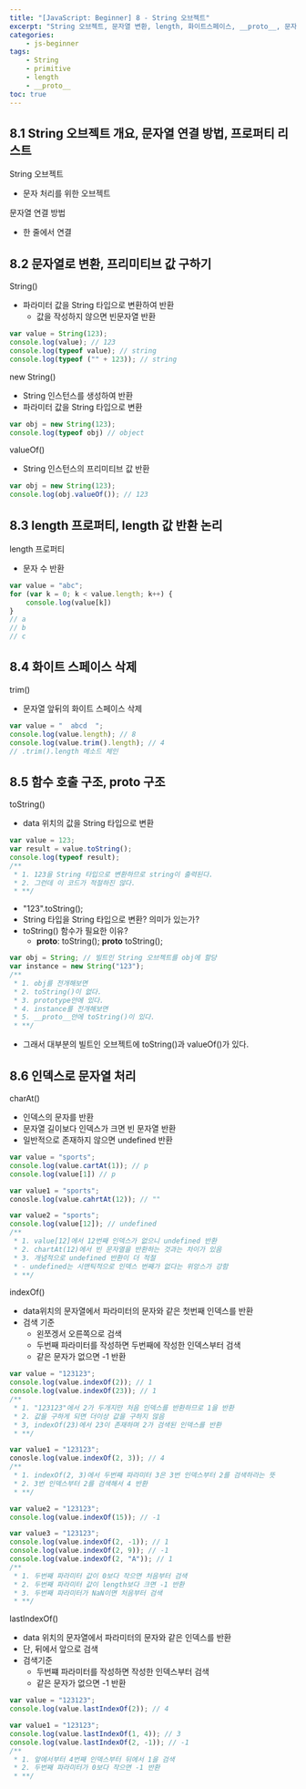 ```yaml
--- 
title: "[JavaScript: Beginner] 8 - String 오브젝트" 
excerpt: "String 오브젝트, 문자열 변환, length, 화이트스페이스, __proto__, 문자열 연결, 추출, 대소문자 변환, Unicode관련 함수"
categories: 
    - js-beginner
tags: 
    - String
    - primitive
    - length
    - __proto__
toc: true
--- 
```

## 8.1 String 오브젝트 개요, 문자열 연결 방법, 프로퍼티 리스트

String 오브젝트
- 문자 처리를 위한 오브젝트

문자열 연결 방법
- 한 줄에서 연결

## 8.2 문자열로 변환, 프리미티브 값 구하기

String()
- 파라미터 값을 String 타입으로 변환하여 반환
    - 값을 작성하지 않으면 빈문자열 반환

```javascript
var value = String(123);
console.log(value); // 123
console.log(typeof value); // string
console.log(typeof ("" + 123)); // string
```

new String()
- String 인스턴스를 생성하여 반환
- 파라미터 값을 String 타입으로 변환

```javascript
var obj = new String(123);
console.log(typeof obj) // object
```

valueOf()
- String 인스턴스의 프리미티브 값 반환

```javascript
var obj = new String(123);
console.log(obj.valueOf()); // 123
```

## 8.3 length 프로퍼티, length 값 반환 논리

length 프로퍼티
- 문자 수 반환

```javascript
var value = "abc";
for (var k = 0; k < value.length; k++) {
    console.log(value[k])
}
// a
// b
// c
```

## 8.4 화이트 스페이스 삭제

trim()
- 문자열 앞뒤의 화이트 스페이스 삭제

```javascript
var value = "  abcd  ";
console.log(value.length); // 8
console.log(value.trim().length); // 4 
// .trim().length 메소드 체인
```

## 8.5 함수 호출 구조, __proto__ 구조

toString()
- data 위치의 값을 String 타입으로 변환

```javascript
var value = 123;
var result = value.toString();
console.log(typeof result);
/**
 * 1. 123을 String 타입으로 변환하므로 string이 출력된다.
 * 2. 그런데 이 코드가 적절하진 않다.
 * **/
```

- "123".toString();
- String 타입을 String 타입으로 변환? 의미가 있는가?
- toString() 함수가 필요한 이유?
    - __proto__:
        toString();
        __proto__
            toString();
```javascript
var obj = String; // 빌트인 String 오브젝트를 obj에 할당
var instance = new String("123");
/**
 * 1. obj를 전개해보면
 * 2. toString()이 없다.
 * 3. prototype안에 있다.
 * 4. instance를 전개해보면
 * 5. __proto__안에 toString()이 있다.
 * **/
```
- 그래서 대부분의 빌트인 오브젝트에 toString()과 valueOf()가 있다.

## 8.6 인덱스로 문자열 처리

charAt()
- 인덱스의 문자를 반환
- 문자열 길이보다 인덱스가 크면 빈 문자열 반환
- 일반적으로 존재하지 않으면 undefined 반환

```javascript
var value = "sports";
console.log(value.cartAt(1)); // p
console.log(value[1]) // p

var value1 = "sports";
conosle.log(value.cahrtAt(12)); // ""

var value2 = "sports";
console.log(value[12]); // undefined
/**
 * 1. value[12]에서 12번째 인덱스가 없으니 undefined 반환
 * 2. chartAt(12)에서 빈 문자열을 반환하는 것과는 차이가 있음
 * 3. 개념적으로 undefined 반환이 더 적절
 * - undefined는 시맨틱적으로 인덱스 번째가 없다는 위앙스가 강함
 * **/
```

indexOf()
- data위치의 문자열에서 파라미터의 문자와 같은 첫번째 인덱스를 반환
- 검색 기준
    - 왼쪼겡서 오른쪽으로 검색
    - 두번째 파라미터를 작성하면 두번째에 작성한 인덱스부터 검색
    - 같은 문자가 없으면 -1 반환

```javascript
var value = "123123";
console.log(value.indexOf(2)); // 1
console.log(value.indexOf(23)); // 1
/**
 * 1. "123123"에서 2가 두개지만 처음 인덱스를 반환하므로 1을 반환
 * 2. 값을 구하게 되면 더이상 값을 구하지 않음
 * 3, indexOf(23)에서 23이 존재하며 2가 검색된 인덱스를 반환
 * **/

var value1 = "123123";
conosle.log(value.indexOf(2, 3)); // 4
/**
 * 1. indexOf(2, 3)에서 두번째 파라미터 3은 3번 인덱스부터 2를 검색하라는 뜻
 * 2. 3번 인덱스부터 2를 검색해서 4 반환
 * **/

var value2 = "123123";
console.log(value.indexOf(15)); // -1

var value3 = "123123";
console.log(value.indexOf(2, -1)); // 1
console.log(value.indexOf(2, 9)); // -1
console.log(value.indexOf(2, "A")); // 1
/**
 * 1. 두번째 파라미터 값이 0보다 작으면 처음부터 검색
 * 2. 두번째 파라미터 값이 length보다 크면 -1 반환
 * 3. 두번째 파라미터가 NaN이면 처음부터 검색
 * **/
```

lastIndexOf()
- data 위치의 문자열에서 파라미터의 문자와 같은 인덱스를 반환
- 단, 뒤에서 앞으로 검색
- 검색기준
    - 두번쨰 파라미터를 작성하면 작성한 인덱스부터 검색
    - 같은 문자가 없으면 -1 반환

```javascript
var value = "123123";
console.log(value.lastIndexOf(2)); // 4

var value1 = "123123";
console.log(value.lastIndexOf(1, 4)); // 3
console.log(value.lastIndexOf(2, -1)); // -1
/**
 * 1. 앞에서부터 4번째 인덱스부터 뒤에서 1을 검색
 * 2. 두번째 파라미터가 0보다 작으면 -1 반환
 * **/
```